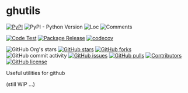 # ghutils

[![PyPI](https://img.shields.io/pypi/v/ghutils)](https://pypi.org/project/ghutils/)
![PyPI - Python Version](https://img.shields.io/pypi/pyversions/ghutils)
![Loc](https://img.shields.io/endpoint?url=https://gist.githubusercontent.com/narugo1992/a05c98459ef9f2211057dd57516223b4/raw/loc.json)
![Comments](https://img.shields.io/endpoint?url=https://gist.githubusercontent.com/narugo1992/a05c98459ef9f2211057dd57516223b4/raw/comments.json)

[![Code Test](https://github.com/deepghs/ghutils/workflows/Code%20Test/badge.svg)](https://github.com/deepghs/ghutils/actions?query=workflow%3A%22Code+Test%22)
[![Package Release](https://github.com/deepghs/ghutils/workflows/Package%20Release/badge.svg)](https://github.com/deepghs/ghutils/actions?query=workflow%3A%22Package+Release%22)
[![codecov](https://codecov.io/gh/deepghs/ghutils/branch/main/graph/badge.svg?token=XJVDP4EFAT)](https://codecov.io/gh/deepghs/ghutils)

![GitHub Org's stars](https://img.shields.io/github/stars/deepghs)
[![GitHub stars](https://img.shields.io/github/stars/deepghs/ghutils)](https://github.com/deepghs/ghutils/stargazers)
[![GitHub forks](https://img.shields.io/github/forks/deepghs/ghutils)](https://github.com/deepghs/ghutils/network)
![GitHub commit activity](https://img.shields.io/github/commit-activity/m/deepghs/ghutils)
[![GitHub issues](https://img.shields.io/github/issues/deepghs/ghutils)](https://github.com/deepghs/ghutils/issues)
[![GitHub pulls](https://img.shields.io/github/issues-pr/deepghs/ghutils)](https://github.com/deepghs/ghutils/pulls)
[![Contributors](https://img.shields.io/github/contributors/deepghs/ghutils)](https://github.com/deepghs/ghutils/graphs/contributors)
[![GitHub license](https://img.shields.io/github/license/deepghs/ghutils)](https://github.com/deepghs/ghutils/blob/master/LICENSE)

Useful utilities for github

(still WIP ...)


